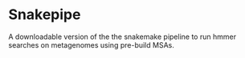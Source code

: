 # Snakepipe
A downloadable version of the the snakemake pipeline to run hmmer searches on metagenomes using pre-build MSAs.
